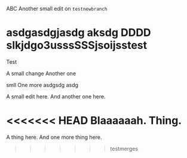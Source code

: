 ABC
Another small edit  on `testnewbranch`

asdgasdgjasdg
 aksdg
DDDD
slkjdgo3usssSSSjsoijsstest
====

Test

A small change
Another one

smll
One more
asdgsdg
asdg


A small edit here.
And another one here.

<<<<<<< HEAD
Blaaaaaah.
Thing.
=======
A thing here.
And one more thing here.
>>>>>>> testmerges

